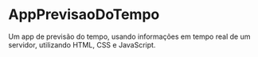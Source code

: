 # AppPrevisaoDoTempo
Um app de previsão do tempo, usando informações em tempo real de um servidor, utilizando HTML, CSS e JavaScript.
